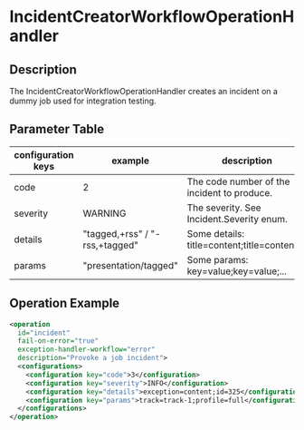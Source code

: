 # IncidentCreatorWorkflowOperationHandler

## Description

The IncidentCreatorWorkflowOperationHandler creates an incident on a dummy job used for integration testing.

## Parameter Table

|configuration keys|example                       |description                                  |default value|
|------------------|------------------------------|---------------------------------------------|-------------|
|code              |2                             |The code number of the incident to produce.  |1|
|severity          |WARNING                       |The severity. See Incident.Severity enum.    |INFO|
|details           |"tagged,+rss" / "-rss,+tagged"|Some details: title=content;title=content;...|EMPTY|
|params            |"presentation/tagged"         |Some params: key=value;key=value;...         |EMPTY|

## Operation Example

```xml
<operation
  id="incident"
  fail-on-error="true"
  exception-handler-workflow="error"
  description="Provoke a job incident">
  <configurations>
    <configuration key="code">3</configuration>
    <configuration key="severity">INFO</configuration>
    <configuration key="details">exception=content;id=325</configuration>
    <configuration key="params">track=track-1;profile=full</configuration>
  </configurations>
</operation>
```
